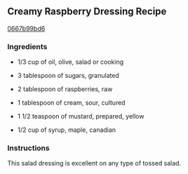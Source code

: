 ## Creamy Raspberry Dressing Recipe

[0667b99bd6](http://cookeatshare.com/recipes/creamy-raspberry-dressing-12821)

### Ingredients

 - 1/3 cup of oil, olive, salad or cooking

 - 3 tablespoon of sugars, granulated

 - 2 tablespoon of raspberries, raw

 - 1 tablespoon of cream, sour, cultured

 - 1 1/2 teaspoon of mustard, prepared, yellow

 - 1/2 cup of syrup, maple, canadian

### Instructions

This salad dressing is excellent on any type of tossed salad.
